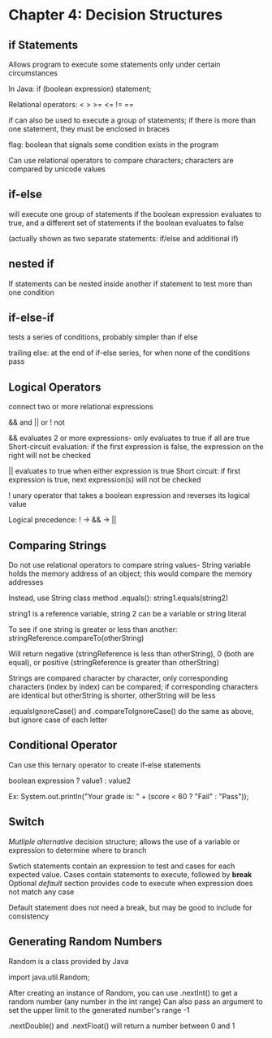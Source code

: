 # Chapter 4: Decision Structures

## if Statements

Allows program to execute some statements only under certain circumstances

In Java:
if (boolean expression)
    statement;

Relational operators:
< > >= <= != ==

if can also be used to execute a group of statements; if there is more than one statement, they must be enclosed in braces

flag: boolean that signals some condition exists in the program

Can use relational operators to compare characters; characters are compared by unicode values

## if-else

will execute one group of statements if the boolean expression evaluates to true, and a different set of statements if the boolean evaluates to false

(actually shown as two separate statements: if/else and additional if)

## nested if

If statements can be nested inside another if statement to test more than one condition

## if-else-if

tests a series of conditions, probably simpler than if else

trailing else: at the end of if-else series, for when none of the conditions pass

## Logical Operators

connect two or more relational expressions

&& and
|| or
! not

&& evaluates 2 or more expressions- only evaluates to true if all are true
Short-circuit evaluation: if the first expression is false, the expression on the right will not be checked

|| evaluates to true when either expression is true
Short circuit: if first expression is true, next expression(s) will not be checked

! unary operator that takes a boolean expression and reverses its logical value

Logical precedence:
! -> && -> ||

## Comparing Strings

Do not use relational operators to compare string values- String variable holds the memory address of an object; this would compare the memory addresses

Instead, use String class method .equals():
string1.equals(string2)

string1 is a reference variable, string 2 can be a variable or string literal

To see if one string is greater or less than another:
stringReference.compareTo(otherString)

Will return negative (stringReference is less than otherString), 0 (both are equal), or positive (stringReference is greater than otherString)

Strings are compared character by character, only corresponding characters (index by index) can be compared; if corresponding characters are identical but otherString is shorter, otherString will be less

.equalsIgnoreCase() and .compareToIgnoreCase() do the same as above, but ignore case of each letter

## Conditional Operator

Can use this ternary operator to create if-else statements

boolean expression ? value1 : value2

Ex:
System.out.println("Your grade is: " + (score < 60 ? "Fail" : "Pass"));

## Switch

*Mutliple alternative* decision structure; allows the use of a variable or expression to determine where to branch

Swtich statements contain an expression to test and cases for each expected value. Cases contain statements to execute, followed by **break**
Optional *default* section provides code to execute when expression does not match any case

Default statement does not need a break, but may be good to include for consistency

## Generating Random Numbers

Random is a class provided by Java

import java.util.Random;

After creating an instance of Random, you can use .nextInt() to get a random number (any number in the int range)
Can also pass an argument to set the upper limit to the generated number's range -1

.nextDouble() and .nextFloat() will return a number between 0 and 1
